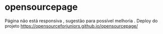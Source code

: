 # opensourcepage
Página não está responsiva , sugestão para possível melhoria . Deploy do projeto https://opensourceforjuniors.github.io/opensourcepage/
